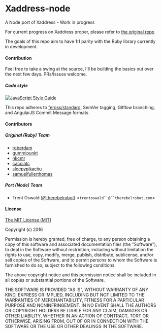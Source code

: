# Xaddress-node
A Node port of Xaddress - Work in progress

For current progress on Xaddress proper, please refer to [the original repo](https://github.com/roberdam/Xaddress).

The goals of this repo aim to have 1:1 parity with the Ruby library currently in development. 

#### Contribution

Feel free to take a swing at the source, I'll be building the basics out over the next few days. PRs/Issues welcome.

##### Code style

[![JavaScript Style Guide](https://cdn.rawgit.com/feross/standard/master/badge.svg)](https://github.com/feross/standard)

This repo adheres to [feross/standard](https://github.com/feross/standard), SemVer tagging, Gitflow branching, and AngularJS Commit Message formats.

#### Contributors

##### Original (Ruby) Team

- [roberdam](https://github.com/roberdam)
- [gummipunkt](https://github.com/gummipunkt)
- [nkcmr](https://github.com/nkcmr)
- [cacciatc](https://github.com/cacciatc)
- [sleepypikachu](https://github.com/sleepypikachu)
- [samuelfullerthomas](https://github.com/samuelfullerthomas)

##### Port (Node) Team

- Trent Oswald ([@therebelrobot](http://github.com/therebelrobot)) <`trentoswald``@``therebelrobot.com`>

#### License

[The MIT License (MIT)](https://tldrlegal.com/license/mit-license)

Copyright (c) 2016

Permission is hereby granted, free of charge, to any person obtaining a copy of this software and associated documentation files (the "Software"), to deal in the Software without restriction, including without limitation the rights to use, copy, modify, merge, publish, distribute, sublicense, and/or sell copies of the Software, and to permit persons to whom the Software is furnished to do so, subject to the following conditions:

The above copyright notice and this permission notice shall be included in all copies or substantial portions of the Software.

THE SOFTWARE IS PROVIDED "AS IS", WITHOUT WARRANTY OF ANY KIND, EXPRESS OR IMPLIED, INCLUDING BUT NOT LIMITED TO THE WARRANTIES OF MERCHANTABILITY, FITNESS FOR A PARTICULAR PURPOSE AND NONINFRINGEMENT. IN NO EVENT SHALL THE AUTHORS OR COPYRIGHT HOLDERS BE LIABLE FOR ANY CLAIM, DAMAGES OR OTHER LIABILITY, WHETHER IN AN ACTION OF CONTRACT, TORT OR OTHERWISE, ARISING FROM, OUT OF OR IN CONNECTION WITH THE SOFTWARE OR THE USE OR OTHER DEALINGS IN THE SOFTWARE.
